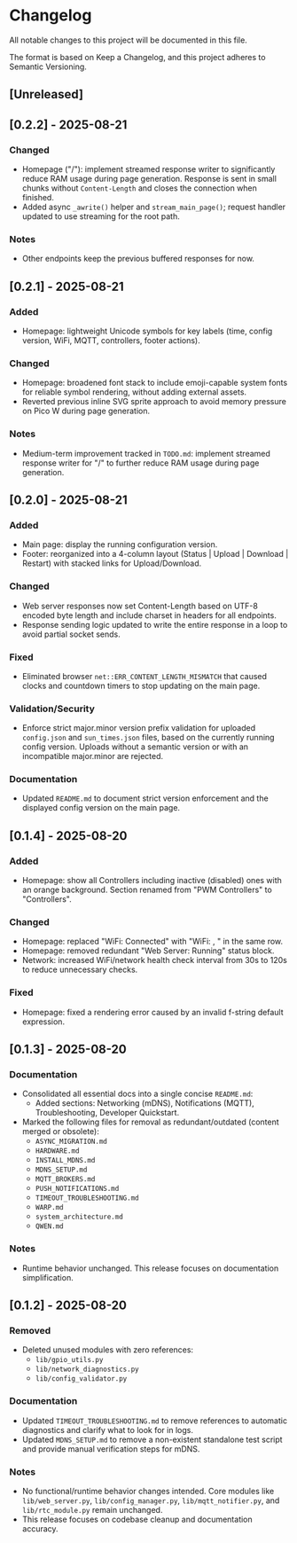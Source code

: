 # Changelog

All notable changes to this project will be documented in this file.

The format is based on Keep a Changelog, and this project adheres to Semantic Versioning.

## [Unreleased]

## [0.2.2] - 2025-08-21

### Changed
- Homepage ("/"): implement streamed response writer to significantly reduce RAM usage during page generation. Response is sent in small chunks without `Content-Length` and closes the connection when finished.
- Added async `_awrite()` helper and `stream_main_page()`; request handler updated to use streaming for the root path.

### Notes
- Other endpoints keep the previous buffered responses for now.

## [0.2.1] - 2025-08-21

### Added
- Homepage: lightweight Unicode symbols for key labels (time, config version, WiFi, MQTT, controllers, footer actions).

### Changed
- Homepage: broadened font stack to include emoji-capable system fonts for reliable symbol rendering, without adding external assets.
- Reverted previous inline SVG sprite approach to avoid memory pressure on Pico W during page generation.

### Notes
- Medium-term improvement tracked in `TODO.md`: implement streamed response writer for "/" to further reduce RAM usage during page generation.

## [0.2.0] - 2025-08-21

### Added
- Main page: display the running configuration version.
- Footer: reorganized into a 4-column layout (Status | Upload | Download | Restart) with stacked links for Upload/Download.

### Changed
- Web server responses now set Content-Length based on UTF-8 encoded byte length and include charset in headers for all endpoints.
- Response sending logic updated to write the entire response in a loop to avoid partial socket sends.

### Fixed
- Eliminated browser `net::ERR_CONTENT_LENGTH_MISMATCH` that caused clocks and countdown timers to stop updating on the main page.

### Validation/Security
- Enforce strict major.minor version prefix validation for uploaded `config.json` and `sun_times.json` files, based on the currently running config version. Uploads without a semantic version or with an incompatible major.minor are rejected.

### Documentation
- Updated `README.md` to document strict version enforcement and the displayed config version on the main page.

## [0.1.4] - 2025-08-20

### Added
- Homepage: show all Controllers including inactive (disabled) ones with an orange background. Section renamed from "PWM Controllers" to "Controllers".

### Changed
- Homepage: replaced "WiFi: Connected" with "WiFi: <SSID>, <IP>" in the same row.
- Homepage: removed redundant "Web Server: Running" status block.
- Network: increased WiFi/network health check interval from 30s to 120s to reduce unnecessary checks.

### Fixed
- Homepage: fixed a rendering error caused by an invalid f-string default expression.

## [0.1.3] - 2025-08-20

### Documentation
- Consolidated all essential docs into a single concise `README.md`:
  - Added sections: Networking (mDNS), Notifications (MQTT), Troubleshooting, Developer Quickstart.
- Marked the following files for removal as redundant/outdated (content merged or obsolete):
  - `ASYNC_MIGRATION.md`
  - `HARDWARE.md`
  - `INSTALL_MDNS.md`
  - `MDNS_SETUP.md`
  - `MQTT_BROKERS.md`
  - `PUSH_NOTIFICATIONS.md`
  - `TIMEOUT_TROUBLESHOOTING.md`
  - `WARP.md`
  - `system_architecture.md`
  - `QWEN.md`

### Notes
- Runtime behavior unchanged. This release focuses on documentation simplification.

## [0.1.2] - 2025-08-20

### Removed
- Deleted unused modules with zero references:
  - `lib/gpio_utils.py`
  - `lib/network_diagnostics.py`
  - `lib/config_validator.py`

### Documentation
- Updated `TIMEOUT_TROUBLESHOOTING.md` to remove references to automatic diagnostics and clarify what to look for in logs.
- Updated `MDNS_SETUP.md` to remove a non-existent standalone test script and provide manual verification steps for mDNS.

### Notes
- No functional/runtime behavior changes intended. Core modules like `lib/web_server.py`, `lib/config_manager.py`, `lib/mqtt_notifier.py`, and `lib/rtc_module.py` remain unchanged.
- This release focuses on codebase cleanup and documentation accuracy.
